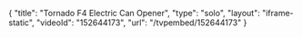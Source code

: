 {
    "title": "Tornado F4 Electric Can Opener",
    "type": "solo",
    "layout": "iframe-static",
    "videoId": "152644173",
    "url": "\/tvpembed\/152644173"
}